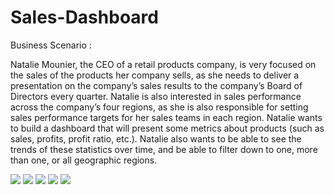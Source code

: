 #  Sales-Dashboard

Business Scenario :

Natalie Mounier, the CEO of a retail products company, is very focused on the sales of the products her company sells, as she needs to deliver a presentation on the company’s sales results to the company’s Board of Directors every quarter. Natalie is also interested in sales performance across the company’s four regions, as she is also responsible for setting sales performance targets for her sales teams in each region. Natalie wants to build a dashboard that will present some metrics about products (such as sales, profits, profit ratio, etc.). Natalie also wants to be able to see the trends of these statistics over time, and be able to filter down to one, more than one, or all geographic regions.  

![](https://github.com/BalaMungala/Sales-Dashboard/blob/master/sd/Slide1.PNG)
![](https://github.com/BalaMungala/Sales-Dashboard/blob/master/sd/Slide2.PNG)
![](https://github.com/BalaMungala/Sales-Dashboard/blob/master/sd/Slide3.PNG)
![](https://github.com/BalaMungala/Sales-Dashboard/blob/master/sd/Slide4.PNG)
![](https://github.com/BalaMungala/Sales-Dashboard/blob/master/sd/Slide5.PNG)
